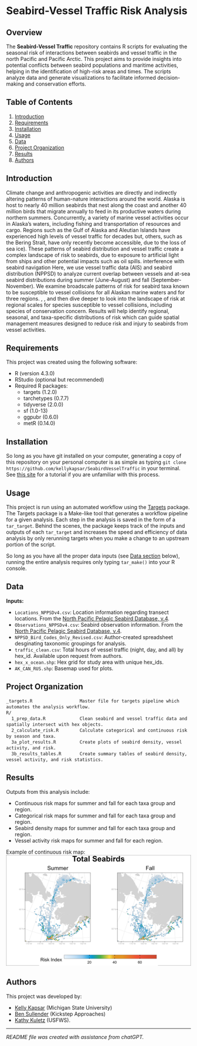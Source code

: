 # Seabird-Vessel Traffic Risk Analysis

## Overview

The **Seabird-Vessel Traffic** repository contains R scripts for evaluating the seasonal risk of interactions between seabirds and vessel traffic in the north Pacific and Pacific Arctic. This project aims to provide insights into potential conflicts between seabird populations and maritime activities, helping in the identification of high-risk areas and times. The scripts analyze data and generate visualizations to facilitate informed decision-making and conservation efforts.

## Table of Contents

1. [Introduction](#introduction)
2. [Requirements](#requirements)
3. [Installation](#installation)
4. [Usage](#usage)
5. [Data](#data)
6. [Project Organization](#project-organization)
7. [Results](#results)
8. [Authors](#authors)

## Introduction

Climate change and anthropogenic activities are directly and indirectly altering patterns of human-nature interactions around the world. Alaska is host to nearly 40 million seabirds that nest along the coast and another 40 million birds that migrate annually to feed in its productive waters during northern summers. Concurrently, a variety of marine vessel activities occur in Alaska’s waters, including fishing and transportation of resources and cargo. Regions such as the Gulf of Alaska and Aleutian Islands have experienced high levels of vessel traffic for decades but, others, such as the Bering Strait, have only recently become accessible, due to the loss of sea ice). These patterns of seabird distribution and vessel traffic create a complex landscape of risk to seabirds, due to exposure to artificial light from ships and other potential impacts such as oil spills. interference with seabird navigation Here, we use vessel traffic data (AIS) and seabird distribution (NPPSD) to analyze current overlap between vessels and at-sea seabird distributions during summer (June-August) and fall (September-November). We examine broadscale patterns of risk for seabird taxa known to be susceptible to vessel collisions for all Alaskan marine waters and for three regions. , , and then dive deeper to look into the landscape of risk at regional scales for species susceptible to vessel collisions, including species of conservation concern. Results will help identify regional, seasonal, and taxa-specific distributions of risk which can guide spatial management measures designed to reduce risk and injury to seabirds from vessel activities.

## Requirements

This project was created using the following software:

* R (version 4.3.0)
* RStudio (optional but recommended)
* Required R packages: 
  - targets (1.2.0)
  - tarchetypes (0.7.7)
  - tidyverse (2.0.0)
  - sf (1.0-13)
  - ggpubr (0.6.0)
  - metR (0.14.0)

## Installation 

So long as you have git installed on your computer, generating a copy of this repository on your personal computer is as simple as typing `git clone https://github.com/kellykapsar/SeabirdVesselTraffic` in your terminal. See [this site](https://git-scm.com/book/en/v2/Git-Basics-Getting-a-Git-Repository) for a tutorial if you are unfamiliar with this process.  

## Usage

This project is run using an automated workflow using the [Targets](https://books.ropensci.org/targets/) package. The Targets package is a Make-like tool that generates a workflow pipeline for a given analysis. Each step in the analysis is saved in the form of a `tar_target`. Behind the scenes, the package keeps track of the inputs and outputs of each `tar_target` and increases the speed and efficiency of data analysis by only rerunning targets when you make a change to an upstream portion of the script.

So long as you have all the proper data inputs (see [Data section](#data) below), running the entire analysis requires only typing `tar_make()` into your R console. 

## Data

**Inputs:**  
- `Locations_NPPSDv4.csv`: Location information regarding transect locations. From the [North Pacific Pelagic Seabird Database, v.4](https://www.usgs.gov/centers/alaska-science-center/science/north-pacific-pelagic-seabird-database).  
- `Observations_NPPSDv4.csv`: Seabird observation information. From the [North Pacific Pelagic Seabird Database, v.4](https://www.usgs.gov/centers/alaska-science-center/science/north-pacific-pelagic-seabird-database).  
- `NPPSD_Bird_Codes_Only_Revised.csv`: Author-created spreadsheet desginating taxonomic groupings for analysis.  
- `traffic_clean.csv`: Total hours of vessel traffic (night, day, and all) by hex_id. Available upon request from authors.  
- `hex_x_ocean.shp`: Hex grid for study area with unique hex_ids.  
- `AK_CAN_RUS.shp`: Basemap used for plots.  

## Project Organization

```
_targets.R                  Master file for targets pipeline which automates the analysis workflow. 
R/
  1_prep_data.R             Clean seabird and vessel traffic data and spatially intersect with hex objects.  
  2_calculate_risk.R        Calculate categorical and continuous risk by season and taxa.
  3a_plot_results.R         Create plots of seabird density, vessel activity, and risk. 
  3b_results_tables.R       Create summary tables of seabird density, vessel activity, and risk statistics. 

```

## Results

Outputs from this analysis include:  
* Continuous risk maps for summer and fall for each taxa group and region.  
* Categorical risk maps for summer and fall for each taxa group and region.  
* Seabird density maps for summer and fall for each taxa group and region.  
* Vessel activity risk maps for summer and fall for each region.  
  
Example of continuous risk map:  
![Continuous risk index map for seabird-vessel interactions in Alaskan waters.](./images/risk-con_d_hrs_al_total_seabirds_all-ak.png)  

## Authors

This project was developed by:  
* [Kelly Kapsar](kellykapsar.netlify.app) (Michigan State University)  
* [Ben Sullender](https://www.kickstepapproaches.com/) (Kickstep Approaches)  
* [Kathy Kuletz](https://www.linkedin.com/in/kathy-kuletz-5a983793) (USFWS). 

---

*README file was created with assistance from chatGPT.*
